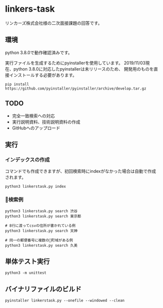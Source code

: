 # linkers-task

リンカーズ株式会社様の二次面接課題の回答です。

## 環境

python 3.8.0で動作確認済みです。

実行ファイルを生成するためにpyinstallerを使用しています。
2019/11/03現在、python 3.8.0に対応したpyinstallerは未リリースのため、
開発用のものを直接インストールする必要があります。

```
pip install https://github.com/pyinstaller/pyinstaller/archive/develop.tar.gz
```

## TODO

- 完全一致検索への対応
- 実行説明資料、技術説明資料の作成
- GitHubへのアップロード

## 実行

### インデックスの作成 

コマンドでも作成できますが、初回検索時にindexがなかった場合は自動で作成されます。

```
python3 linkerstask.py index
```

### 検索例

```
python3 linkerstask.py search 渋谷
python3 linkerstask.py search 東京都

# 8行に渡ってcsvの住所が書かれている例
python3 linkerstask.py search 天神

# 同一の郵便番号に複数の町域がある例
python3 linkerstask.py search 久美
```

## 単体テスト実行

```
python3 -m unittest
```

## バイナリファイルのビルド

```
pyinstaller linkerstask.py --onefile --windowed --clean
```
